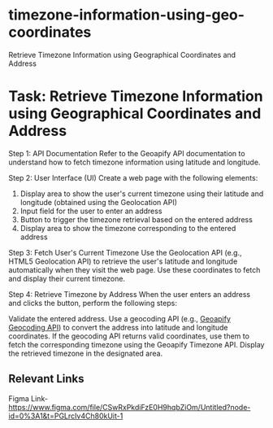 # timezone-information-using-geo-coordinates
Retrieve Timezone Information using Geographical Coordinates and Address

# Task: Retrieve Timezone Information using Geographical Coordinates and Address

Step 1: API Documentation
Refer to the Geoapify API documentation to understand how to fetch timezone information using latitude and longitude.

Step 2: User Interface (UI)
Create a web page with the following elements:

1. Display area to show the user's current timezone using their latitude and longitude (obtained using the Geolocation API)
2. Input field for the user to enter an address
3. Button to trigger the timezone retrieval based on the entered address
4. Display area to show the timezone corresponding to the entered address


Step 3: Fetch User's Current Timezone
Use the Geolocation API (e.g., HTML5 Geolocation API) to retrieve the user's latitude and longitude automatically when they visit the web page. Use these coordinates to fetch and display their current timezone.

Step 4: Retrieve Timezone by Address
When the user enters an address and clicks the button, perform the following steps:

Validate the entered address.
Use a geocoding API (e.g., [Geoapify Geocoding API](https://www.geoapify.com/geocoding-api)) to convert the address into latitude and longitude coordinates.
If the geocoding API returns valid coordinates, use them to fetch the corresponding timezone using the Geoapify Timezone API.
Display the retrieved timezone in the designated area.

## Relevant Links
Figma Link- https://www.figma.com/file/CSwRxPkdiFzE0H9hqbZiOm/Untitled?node-id=0%3A1&t=PGLrcIv4Ch80kUit-1
